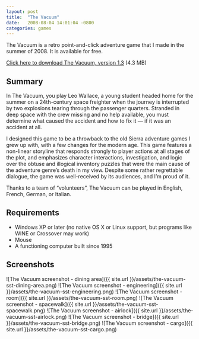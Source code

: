```yaml
---
layout: post
title:  "The Vacuum"
date:   2008-08-04 14:01:04 -0800
categories: games
---
```

The Vacuum is a retro point-and-click adventure game that I made in the summer of 2008. It is available for free.<!--more-->

[Click here to download The Vacuum, version 1.3][download] (4.3 MB)

## Summary

In The Vacuum, you play Leo Wallace, a young student headed home for the summer on a 24th-century space freighter when the journey is interrupted by two explosions tearing through the passenger quarters. Stranded in deep space with the crew missing and no help available, you must determine what caused the accident and how to fix it — if it was an accident at all.

I designed this game to be a throwback to the old Sierra adventure games I grew up with, with a few changes for the modern age. This game features a non-linear storyline that responds strongly to player actions at all stages of the plot, and emphasizes character interactions, investigation, and logic over the obtuse and illogical inventory puzzles that were the main cause of the adventure genre’s death in my view. Despite some rather regrettable dialogue, the game was well-received by its audiences, and I’m proud of it.

Thanks to a team of “volunteers”, The Vacuum can be played in English, French, German, or Italian.

## Requirements

* Windows XP or later (no native OS X or Linux support, but programs like WINE or Crossover may work)
* Mouse
* A functioning computer built since 1995

## Screenshots

![The Vacuum screenshot - dining area]({{ site.url }}/assets/the-vacuum-sst-dining-area.png)
![The Vacuum screenshot - engineering]({{ site.url }}/assets/the-vacuum-sst-engineering.png)
![The Vacuum screenshot - room]({{ site.url }}/assets/the-vacuum-sst-room.png)
![The Vacuum screenshot - spacewalk]({{ site.url }}/assets/the-vacuum-sst-spacewalk.png)
![The Vacuum screenshot - airlock]({{ site.url }}/assets/the-vacuum-sst-airlock.png)
![The Vacuum screenshot - bridge]({{ site.url }}/assets/the-vacuum-sst-bridge.png)
![The Vacuum screenshot - cargo]({{ site.url }}/assets/the-vacuum-sst-cargo.png)

[download]: http://davidproctor.ca/wp-content/uploads/2014/01/thevacuum.zip